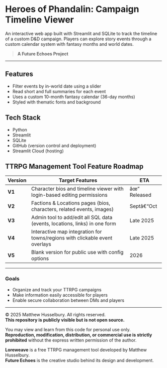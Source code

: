 # Heroes of Phandalin: Campaign Timeline Viewer

An interactive web app built with Streamlit and SQLite to track the timeline of a custom D&D campaign. Players can explore story events through a custom calendar system with fantasy months and world dates.

> **A Future Echoes Project**

---

## Features

- Filter events by in-world date using a slider
- Read short and full summaries for each event
- Uses a custom 10-month fantasy calendar (36-day months)
- Styled with thematic fonts and background

## Tech Stack

- Python
- Streamlit
- SQLite
- GitHub (version control and deployment)
- Streamlit Cloud (hosting)


## TTRPG Management Tool Feature Roadmap

| Version | Target Features                                                               | ETA         |
|---------|-------------------------------------------------------------------------------|-------------|
| **V1**  | Character bios and timeline viewer with login-based editing permissions       | âœ” Released  |
| **V2**  | Factions & Locations pages (bios, characters, related events, images)         | Septâ€“Oct    |
| **V3**  | Admin tool to add/edit all SQL data (events, locations, links) in one form    | Late 2025   |
| **V4**  | Interactive map integration for towns/regions with clickable event overlays   | Late 2025   |
| **V5**  | Blank version for public use with config options                              | 2026        |

---

### Goals

- Organize and track your TTRPG campaigns
- Make information easily accessible for players
- Enable secure collaboration between DMs and players

---

© 2025 Matthew Husselbury. All rights reserved.  
**This repository is publicly visible but is not open source.**

You may view and learn from this code for personal use only.  
**Reproduction, modification, distribution, or commercial use is strictly prohibited** without the express written permission of the author.

**Loreweave** is a free TTRPG management tool developed by Matthew Husselbury.  
**Future Echoes** is the creative studio behind its design and development.